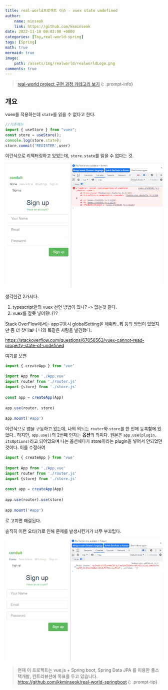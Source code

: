 ```yaml
---
title: real-world프로젝트 이슈 - vuex state undefined
author: 
    name: minseok
    link: https://github.com/kkminseok
date: 2022-11-18 00:02:00 +0800
categories: [Toy,real-world-spring]
tags: [Spring]
math: true
mermaid: true
image: 
    path: /assets/img/realworld/realworldLogo.png
comments: true
---
```


> [real-world project 구현 과정 카테고리 보기](https://kkminseok.github.io/categories/real-world-spring/)
{: .prompt-info}


## 개요

vuex를 적용하는데 `state`를 읽을 수 없다고 한다.

```js
//기존에는
import { useStore } from "vuex";
const store = useStore();
console.log(store.state);
store.commit('REGISTER',user)

```

이런식으로 리팩터링하고 있었는데, `store.state`를 읽을 수 없다는 것.


![](/assets/img/realworld/issues/vuexIssue.png)

생각한건 2가지다.

1. typescript만의 vuex 선언 방법이 있나? -> 없는것 같다.
2. vuex를 잘못 넣어줬나??

Stack OverFlow에서는 app구동시 globalSetting을 해줘라..뭐 등의 방법이 있었지만 좀 더 찾다보니 나와 똑같은 사람을 발견했다.

<https://stackoverflow.com/questions/67056563/vuex-cannot-read-property-state-of-undefined>

여기를 보면

```js
import { createApp } from 'vue'

import App from './App.vue'
import router from './router.js'
import {store} from './store.js'

const app = createApp(App)

app.use(router, store)

app.mount('#app')
```

이런식으로 앱을 구동하고 있는데, 나의 의도는 `router`와 `store`를 한 번에 등록함에 있었다.. 하지만, `app.use()`의 2번째 인자는 **옵션**의 의미다. 원본은 `app.use(plugin, itsOptions)`라고 되어있으며 나는 옵션에다가 store이라는 plugin을 넣어서 안되었던 것이다. 이를 수정하여

```js
import { createApp } from 'vue'

import App from './App.vue'
import router from './router.js'
import {store} from './store.js'

const app = createApp(App)

app.use(router).use(store)

app.mount('#app')
```

로 고치면 해결된다.

솔직히 이런 오타(?)로 인해 문제를 발생시킨거가 너무 부끄럽다.

![](/assets/img/realworld/issues/vuexIssueComplete.png)

> 현재 이 프로젝트는 vue.js  + Spring boot, Spring Data JPA 를 이용한 풀스택개발, 컨트리뷰션에 목표를 두고 있습니다. <https://github.com/kkminseok/real-world-springboot>
{: .prompt-tip}